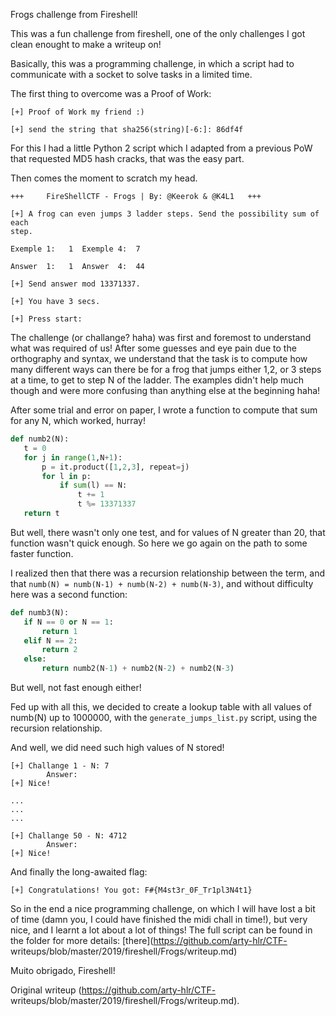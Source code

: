 Frogs challenge from Fireshell!

This was a fun challenge from fireshell, one of the only challenges I got
clean enought to make a writeup on!

Basically, this was a programming challenge, in which a script had to
communicate with a socket to solve tasks in a limited time.

The first thing to overcome was a Proof of Work:

```  
[+] Proof of Work my friend :)

[+] send the string that sha256(string)[-6:]: 86df4f  
```  
For this I had a little Python 2 script which I adapted from a previous PoW
that requested MD5 hash cracks, that was the easy part.

Then comes the moment to scratch my head.

```  
+++     FireShellCTF - Frogs | By: @Keerok & @K4L1   +++

[+] A frog can even jumps 3 ladder steps. Send the possibility sum of each
step.

Exemple 1:   1  Exemple 4:  7

Answer  1:   1  Answer  4:  44

[+] Send answer mod 13371337.

[+] You have 3 secs.

[+] Press start:  
```

The challenge (or challange? haha) was first and foremost to understand what
was required of us! After some guesses and eye pain due to the orthography and
syntax, we understand that the task is to compute how many different ways can
there be for a frog that jumps either 1,2, or 3 steps at a time, to get to
step N of the ladder. The examples didn't help much though and were more
confusing than anything else at the beginning haha!

After some trial and error on paper, I wrote a function to compute that sum
for any N, which worked, hurray!

```python  
def numb2(N):  
   t = 0  
   for j in range(1,N+1):  
       p = it.product([1,2,3], repeat=j)  
       for l in p:  
           if sum(l) == N:  
               t += 1  
               t %= 13371337  
   return t  
```

But well, there wasn't only one test, and for values of N greater than 20,
that function wasn't quick enough. So here we go again on the path to some
faster function.

I realized then that there was a recursion relationship between the term, and
that `numb(N) = numb(N-1) + numb(N-2) + numb(N-3)`, and without difficulty
here was a second function:

```python  
def numb3(N):  
   if N == 0 or N == 1:  
       return 1  
   elif N == 2:  
       return 2  
   else:  
       return numb2(N-1) + numb2(N-2) + numb2(N-3)  
```

But well, not fast enough either!

Fed up with all this, we decided to create a lookup table with all values of
numb(N) up to 1000000, with the `generate_jumps_list.py` script, using the
recursion relationship.

And well, we did need such high values of N stored!

```  
[+] Challange 1 - N: 7  
        Answer:  
[+] Nice!

...  
...  
...

[+] Challange 50 - N: 4712  
        Answer:  
[+] Nice!  
```

And finally the long-awaited flag:

```  
[+] Congratulations! You got: F#{M4st3r_0F_Tr1pl3N4t1}  
```

So in the end a nice programming challenge, on which I will have lost a bit of
time (damn you, I could have finished the midi chall in time!), but very nice,
and I learnt a lot about a lot of things! The full script can be found in the
folder for more details: [there](https://github.com/arty-hlr/CTF-
writeups/blob/master/2019/fireshell/Frogs/writeup.md)

Muito obrigado, Fireshell!  

Original writeup (https://github.com/arty-hlr/CTF-
writeups/blob/master/2019/fireshell/Frogs/writeup.md).